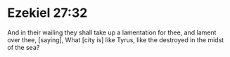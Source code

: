 # Ezekiel 27:32

And in their wailing they shall take up a lamentation for thee, and lament over thee, [saying], What [city is] like Tyrus, like the destroyed in the midst of the sea?